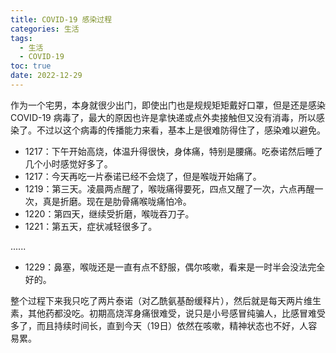 ```yaml
---
title: COVID-19 感染过程
categories: 生活
tags:
  - 生活
  - COVID-19
toc: true
date: 2022-12-29
---
```


作为一个宅男，本身就很少出门，即使出门也是规规矩矩戴好口罩，但是还是感染 COVID-19 病毒了，最大的原因也许是拿快递或点外卖接触但又没有消毒，所以感染了。不过以这个病毒的传播能力来看，基本上是很难防得住了，感染难以避免。


- 1217：下午开始高烧，体温升得很快，身体痛，特别是腰痛。吃泰诺然后睡了几个小时感觉好多了。
- 1217：今天再吃一片泰诺已经不会烧了，但是喉咙开始痛了。
- 1219：第三天。凌晨两点醒了，喉咙痛得要死，四点又醒了一次，六点再醒一次，真是折磨。现在是肋骨痛喉咙痛怕冷。
- 1220：第四天，继续受折磨，喉咙吞刀子。
- 1221：第五天，症状减轻很多了。

......

- 1229：鼻塞，喉咙还是一直有点不舒服，偶尔咳嗽，看来是一时半会没法完全好的。

整个过程下来我只吃了两片泰诺（对乙酰氨基酚缓释片），然后就是每天两片维生素，其他药都没吃。初期高烧浑身痛很难受，说只是小号感冒纯骗人，比感冒难受多了，而且持续时间长，直到今天（19日）依然在咳嗽，精神状态也不好，人容易累。